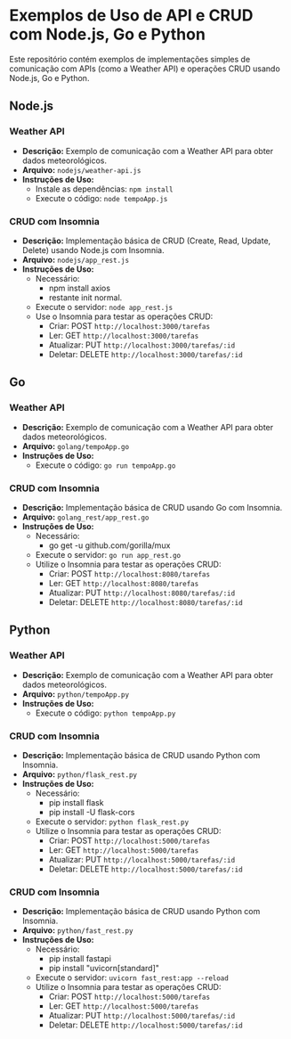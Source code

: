 # Exemplos de Uso de API e CRUD com Node.js, Go e Python

Este repositório contém exemplos de implementações simples de comunicação com APIs (como a Weather API) e operações CRUD usando Node.js, Go e Python.

## Node.js

### Weather API
- **Descrição:** Exemplo de comunicação com a Weather API para obter dados meteorológicos.
- **Arquivo:** `nodejs/weather-api.js`
- **Instruções de Uso:**
  - Instale as dependências: `npm install`
  - Execute o código: `node tempoApp.js`

### CRUD com Insomnia
- **Descrição:** Implementação básica de CRUD (Create, Read, Update, Delete) usando Node.js com Insomnia.
- **Arquivo:** `nodejs/app_rest.js`
- **Instruções de Uso:**
  - Necessário:
      - npm install axios
      - restante init normal.
  - Execute o servidor: `node app_rest.js`
  - Use o Insomnia para testar as operações CRUD: 
    - Criar: POST `http://localhost:3000/tarefas`
    - Ler: GET `http://localhost:3000/tarefas`
    - Atualizar: PUT `http://localhost:3000/tarefas/:id`
    - Deletar: DELETE `http://localhost:3000/tarefas/:id`

## Go

### Weather API
- **Descrição:** Exemplo de comunicação com a Weather API para obter dados meteorológicos.
- **Arquivo:** `golang/tempoApp.go`
- **Instruções de Uso:**
  - Execute o código: `go run tempoApp.go`

### CRUD com Insomnia
- **Descrição:** Implementação básica de CRUD usando Go com Insomnia.
- **Arquivo:** `golang_rest/app_rest.go`
- **Instruções de Uso:**
  - Necessário:
      - go get -u github.com/gorilla/mux
  - Execute o servidor: `go run app_rest.go`
  - Utilize o Insomnia para testar as operações CRUD:
    - Criar: POST `http://localhost:8080/tarefas`
    - Ler: GET `http://localhost:8080/tarefas`
    - Atualizar: PUT `http://localhost:8080/tarefas/:id`
    - Deletar: DELETE `http://localhost:8080/tarefas/:id`

## Python

### Weather API
- **Descrição:** Exemplo de comunicação com a Weather API para obter dados meteorológicos.
- **Arquivo:** `python/tempoApp.py`
- **Instruções de Uso:**
  - Execute o código: `python tempoApp.py`

### CRUD com Insomnia
- **Descrição:** Implementação básica de CRUD usando Python com Insomnia.
- **Arquivo:** `python/flask_rest.py`
- **Instruções de Uso:**
  - Necessário:
      - pip install flask
      - pip install -U flask-cors
  - Execute o servidor: `python flask_rest.py`
  - Utilize o Insomnia para testar as operações CRUD:
    - Criar: POST `http://localhost:5000/tarefas`
    - Ler: GET `http://localhost:5000/tarefas`
    - Atualizar: PUT `http://localhost:5000/tarefas/:id`
    - Deletar: DELETE `http://localhost:5000/tarefas/:id`

### CRUD com Insomnia
- **Descrição:** Implementação básica de CRUD usando Python com Insomnia.
- **Arquivo:** `python/fast_rest.py`
- **Instruções de Uso:**
  - Necessário:
      - pip install fastapi
      - pip install "uvicorn[standard]"
  - Execute o servidor: `uvicorn fast_rest:app --reload`
  - Utilize o Insomnia para testar as operações CRUD:
    - Criar: POST `http://localhost:5000/tarefas`
    - Ler: GET `http://localhost:5000/tarefas`
    - Atualizar: PUT `http://localhost:5000/tarefas/:id`
    - Deletar: DELETE `http://localhost:5000/tarefas/:id`

